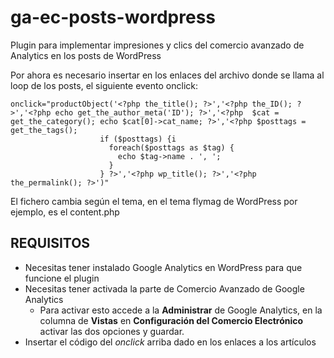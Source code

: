 # ga-ec-posts-wordpress
Plugin para implementar impresiones y clics del comercio avanzado de Analytics en los posts de WordPress


Por ahora es necesario insertar en los enlaces del archivo donde se llama al loop de los posts, el siguiente evento onclick:
```
onclick="productObject('<?php the_title(); ?>','<?php the_ID(); ?>','<?php echo get_the_author_meta('ID'); ?>','<?php  $cat = get_the_category(); echo $cat[0]->cat_name; ?>','<?php $posttags = get_the_tags();
					if ($posttags) {i
					  foreach($posttags as $tag) {
						echo $tag->name . ', '; 
					  }
					} ?>','<?php wp_title(); ?>','<?php the_permalink(); ?>')"
```

El fichero cambia según el tema, en el tema flymag de WordPress por ejemplo, es el content.php


## REQUISITOS

- Necesitas tener instalado Google Analytics en WordPress para que funcione el plugin
- Necesitas tener activada la parte de Comercio Avanzado de Google Analytics
	- Para activar esto accede a la **Administrar** de Google Analytics, en la columna de **Vistas** en **Configuración del Comercio Electrónico** activar las dos opciones y guardar.
- Insertar el código del *onclick* arriba dado en los enlaces a los artículos
